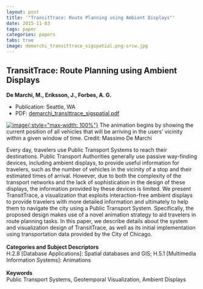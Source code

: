 ```yaml
---
layout: post
title: '"TransitTrace: Route Planning using Ambient Displays"'
date: 2015-11-03
tags: paper
categories: papers
tabs: true
image: demarchi_transittrace_sigspatial.png-srcw.jpg
---
```


## TransitTrace: Route Planning using Ambient Displays
**De Marchi, M., Eriksson, J., Forbes, A. G.**
- Publication: Seattle, WA
- PDF: [demarchi_transittrace_sigspatial.pdf](/documents/demarchi_transittrace_sigspatial.pdf)


[![image](https://www.evl.uic.edu/output/originals/demarchi_transittrace_sigspatial.png-srcw.jpg){:style="max-width: 100%"}](https://www.evl.uic.edu/output/originals/demarchi_transittrace_sigspatial.png-srcw.jpg)
The animation begins by showing the current position of all vehicles that will be arriving in the users&rsquo; vicinity within a given window of time.
Credit: Massimo De Marchi

Every day, travelers use Public Transport Systems to reach their destinations. Public Transport Authorities generally use passive way-finding devices, including ambient displays, to provide useful information for travelers, such as the number of vehicles in the vicinity of a stop and their estimated times of arrival. However, due to both the complexity of the transport networks and the lack of sophistication in the design of these displays, the information provided by these devices is limited. We present TransitTrace, a visualization that exploits interaction-free ambient displays to provide travelers with more detailed information and ultimately to help them to navigate the city using a Public Transport System. Specifically, the proposed design makes use of a novel animation strategy to aid travelers in route planning tasks. In this paper, we describe details about the system and visualization design of TransitTrace, as well as its initial implementation using transportation data provided by the City of Chicago.<br><br>
<strong>Categories and Subject Descriptors</strong><br>
H.2.8 [Database Applications]: Spatial databases and GIS; H.5.1 [Multimedia Information Systems]: Animations<br><br>
<strong>Keywords</strong><br>
Public Transport Systems, Geotemporal Visualization, Ambient Displays